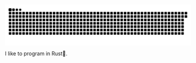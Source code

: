 <p align="center">
	<img align="center" src="https://raw.githubusercontent.com/arcubene/arcubene/main/commit-snake.svg" />
</p>


I like to program in Rust🦀.
